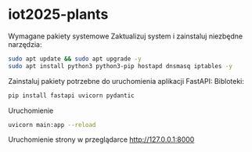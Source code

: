 # iot2025-plants
Wymagane pakiety systemowe
Zaktualizuj system i zainstaluj niezbędne narzędzia:
```bash
sudo apt update && sudo apt upgrade -y
sudo apt install python3 python3-pip hostapd dnsmasq iptables -y
```

Zainstaluj pakiety potrzebne do uruchomienia aplikacji FastAPI:
Bibloteki:
```bash
pip install fastapi uvicorn pydantic
```

Uruchomienie
```bash
uvicorn main:app --reload
```

Uruchomienie strony w przeglądarce
http://127.0.0.1:8000 
